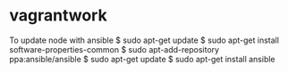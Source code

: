 # vagrantwork

To update node with ansible
$ sudo apt-get update
$ sudo apt-get install software-properties-common
$ sudo apt-add-repository ppa:ansible/ansible
$ sudo apt-get update
$ sudo apt-get install ansible
